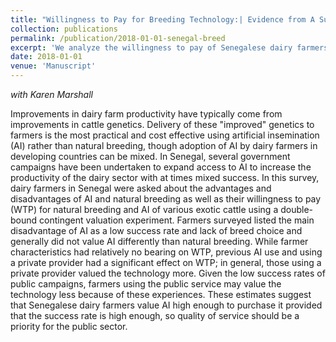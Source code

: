 ```yaml
---
title: "Willingness to Pay for Breeding Technology:| Evidence from A Survey of Senegalese Dairy Farmers"
collection: publications
permalink: /publication/2018-01-01-senegal-breed
excerpt: 'We analyze the willingness to pay of Senegalese dairy farmers for artificial insemination subject to breed and farmer characteristics.'
date: 2018-01-01
venue: 'Manuscript'
---
```


*with Karen Marshall*

Improvements in dairy farm productivity have typically come from improvements in cattle genetics.  Delivery of these "improved" genetics to farmers is the most practical and cost effective using artificial insemination (AI) rather than natural breeding, though adoption of AI by dairy farmers in developing countries can be mixed.  In Senegal, several government campaigns have been undertaken to expand access to AI to increase the productivity of the dairy sector with at times mixed success.  In this survey, dairy farmers in Senegal were asked about the advantages and disadvantages of AI and natural breeding as well as their willingness to pay (WTP) for natural breeding and AI of various exotic cattle using a double-bound contingent valuation experiment.  Farmers surveyed listed the main disadvantage of AI as a low success rate and lack of breed choice and generally did not value AI differently than natural breeding.  While farmer characteristics had relatively no bearing on WTP, previous AI use and using a private provider had a significant effect on WTP; in general, those using a private provider valued the technology more.  Given the low success rates of public campaigns, farmers using the public service may value the technology less because of these experiences.  These estimates suggest that Senegalese dairy farmers value AI high enough to purchase it provided that the success rate is high enough, so quality of service should be a priority for the public sector.
